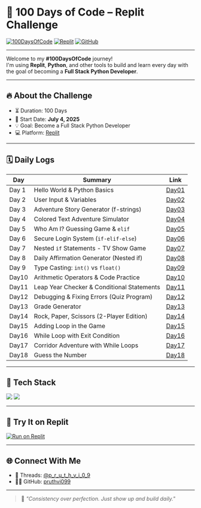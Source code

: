 # 🧠 100 Days of Code – Replit Challenge

[![100DaysOfCode](https://img.shields.io/badge/-100DaysOfCode-black?style=flat-square&logo=python&logoColor=white)](https://www.100daysofcode.com/)
[![Replit](https://img.shields.io/badge/-Replit-667881?style=flat-square&logo=replit&logoColor=white)](https://replit.com/@p_r_u_t_h_v_i_0_9)
[![GitHub](https://img.shields.io/badge/-GitHub-181717?style=flat-square&logo=github&logoColor=white)](https://github.com/pruthvi099)

---

Welcome to my **#100DaysOfCode** journey!  
I'm using **Replit**, **Python**, and other tools to build and learn every day with the goal of becoming a **Full Stack Python Developer**.

---

## 🔥 About the Challenge

* ⏳ Duration: 100 Days  
* 📅 Start Date: **July 4, 2025**  
* 💡 Goal: Become a Full Stack Python Developer  
* 💻 Platform: [Replit](https://replit.com/@p_r_u_t_h_v_i_0_9)

---

## 🗓️ Daily Logs

| Day   | Summary                                      | Link              |
|-------|----------------------------------------------|-------------------| 
| Day 1 | Hello World & Python Basics                  | [Day01](./Day01/) |
| Day 2 | User Input & Variables                       | [Day02](./Day02/) |
| Day 3 | Adventure Story Generator (f-strings)        | [Day03](./Day03/) |
| Day 4 | Colored Text Adventure Simulator             | [Day04](./Day04/) |
| Day 5 | Who Am I? Guessing Game & `elif`             | [Day05](./Day05/) |
| Day 6 | Secure Login System (`if-elif-else`)         | [Day06](./Day06/) |
| Day 7 | Nested `if` Statements - TV Show Game        | [Day07](./Day07/) |
| Day 8 | Daily Affirmation Generator (Nested if)      | [Day08](./Day08/) |
| Day 9 | Type Casting: `int()` vs `float()`           | [Day09](./Day09/) |
| Day10 | Arithmetic Operators & Code Practice         | [Day10](./Day10/) |
| Day11 | Leap Year Checker & Conditional Statements   | [Day11](./Day11/) |
| Day12 | Debugging & Fixing Errors (Quiz Program)     | [Day12](./Day12/) |
| Day13 | Grade Generator                              | [Day13](./Day13/) |
| Day14 | Rock, Paper, Scissors (2-Player Edition)     | [Day14](./Day14/) |
| Day15 | Adding Loop in the Game                      | [Day15](./Day15/) |
| Day16 | While Loop with Exit Condition               | [Day16](./Day16/) |
| Day17 | Corridor Adventure with While Loops          | [Day17](./Day17/) |
| Day18 | Guess the Number                             | [Day18](./Day18/) |
---

## 🧰 Tech Stack

<p align="left">
  <img src="https://img.shields.io/badge/Python-3776AB?style=for-the-badge&logo=python&logoColor=white"/>
  <img src="https://img.shields.io/badge/Replit-667881?style=for-the-badge&logo=replit&logoColor=white"/>
</p>

---

## 🧪 Try It on Replit

[![Run on Replit](https://replit.com/badge/github/pruthvi099/100DaysOfCode-Replit)](https://replit.com/@p_r_u_t_h_v_i_0_9)

---

## 🌐 Connect With Me

* 🧵 Threads: [@p_r_u_t_h_v_i_0_9](https://www.threads.com/@iampruthvi_09)
* 🧑‍💻 GitHub: [pruthvi099](https://github.com/pruthvi099)

---

> 💬 *"Consistency over perfection. Just show up and build daily."*
